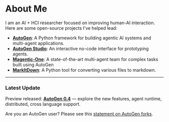 # About Me

I am an AI + HCI researcher focused on improving human-AI interaction. Here are some open-source projects I've helped lead:

- **[AutoGen](https://aka.ms/autogen-gh)**: A Python framework for building agentic AI systems and multi-agent applications.
- **[AutoGen Studio](https://github.com/microsoft/autogen/tree/main/samples/apps/autogen-studio)**: An interactive no-code interface for prototyping agents.
- **[Magentic-One](https://aka.ms/magentic-one)**: A state-of-the-art multi-agent team for complex tasks built using AutoGen
- **[MarkItDown](https://github.com/microsoft/markitdown)**: A Python tool for converting various files to markdown.

---

### Latest Update

Preview released: **[AutoGen 0.4](https://microsoft.github.io/autogen/dev/)** — explore the new features, agent runtime, distributed, cross language support.

Are you an AutoGen user? Please see this [statement on AutoGen forks](https://github.com/microsoft/autogen/discussions/4217).
